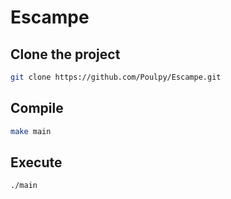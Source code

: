 # Escampe

## Clone the project

```bash
git clone https://github.com/Poulpy/Escampe.git
```



## Compile
```bash
make main
```

## Execute

```bash
./main
```

